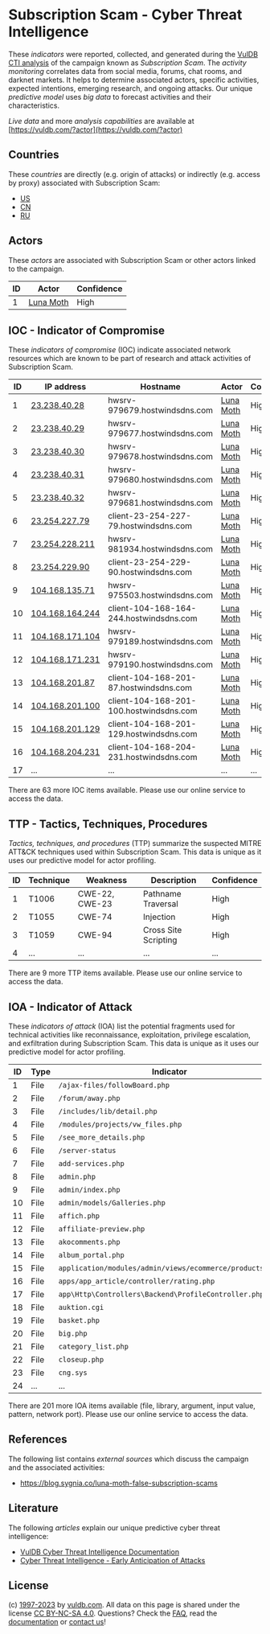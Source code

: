 # Subscription Scam - Cyber Threat Intelligence

These _indicators_ were reported, collected, and generated during the [VulDB CTI analysis](https://vuldb.com/?kb.cti) of the campaign known as _Subscription Scam_. The _activity monitoring_ correlates data from social media, forums, chat rooms, and darknet markets. It helps to determine associated actors, specific activities, expected intentions, emerging research, and ongoing attacks. Our unique _predictive model_ uses _big data_ to forecast activities and their characteristics.

_Live data_ and more _analysis capabilities_ are available at [https://vuldb.com/?actor](https://vuldb.com/?actor)

## Countries

These _countries_ are directly (e.g. origin of attacks) or indirectly (e.g. access by proxy) associated with Subscription Scam:

* [US](https://vuldb.com/?country.us)
* [CN](https://vuldb.com/?country.cn)
* [RU](https://vuldb.com/?country.ru)

## Actors

These _actors_ are associated with Subscription Scam or other actors linked to the campaign.

ID | Actor | Confidence
-- | ----- | ----------
1 | [Luna Moth](https://vuldb.com/?actor.luna_moth) | High

## IOC - Indicator of Compromise

These _indicators of compromise_ (IOC) indicate associated network resources which are known to be part of research and attack activities of Subscription Scam.

ID | IP address | Hostname | Actor | Confidence
-- | ---------- | -------- | ----- | ----------
1 | [23.238.40.28](https://vuldb.com/?ip.23.238.40.28) | hwsrv-979679.hostwindsdns.com | [Luna Moth](https://vuldb.com/?actor.luna_moth) | High
2 | [23.238.40.29](https://vuldb.com/?ip.23.238.40.29) | hwsrv-979677.hostwindsdns.com | [Luna Moth](https://vuldb.com/?actor.luna_moth) | High
3 | [23.238.40.30](https://vuldb.com/?ip.23.238.40.30) | hwsrv-979678.hostwindsdns.com | [Luna Moth](https://vuldb.com/?actor.luna_moth) | High
4 | [23.238.40.31](https://vuldb.com/?ip.23.238.40.31) | hwsrv-979680.hostwindsdns.com | [Luna Moth](https://vuldb.com/?actor.luna_moth) | High
5 | [23.238.40.32](https://vuldb.com/?ip.23.238.40.32) | hwsrv-979681.hostwindsdns.com | [Luna Moth](https://vuldb.com/?actor.luna_moth) | High
6 | [23.254.227.79](https://vuldb.com/?ip.23.254.227.79) | client-23-254-227-79.hostwindsdns.com | [Luna Moth](https://vuldb.com/?actor.luna_moth) | High
7 | [23.254.228.211](https://vuldb.com/?ip.23.254.228.211) | hwsrv-981934.hostwindsdns.com | [Luna Moth](https://vuldb.com/?actor.luna_moth) | High
8 | [23.254.229.90](https://vuldb.com/?ip.23.254.229.90) | client-23-254-229-90.hostwindsdns.com | [Luna Moth](https://vuldb.com/?actor.luna_moth) | High
9 | [104.168.135.71](https://vuldb.com/?ip.104.168.135.71) | hwsrv-975503.hostwindsdns.com | [Luna Moth](https://vuldb.com/?actor.luna_moth) | High
10 | [104.168.164.244](https://vuldb.com/?ip.104.168.164.244) | client-104-168-164-244.hostwindsdns.com | [Luna Moth](https://vuldb.com/?actor.luna_moth) | High
11 | [104.168.171.104](https://vuldb.com/?ip.104.168.171.104) | hwsrv-979189.hostwindsdns.com | [Luna Moth](https://vuldb.com/?actor.luna_moth) | High
12 | [104.168.171.231](https://vuldb.com/?ip.104.168.171.231) | hwsrv-979190.hostwindsdns.com | [Luna Moth](https://vuldb.com/?actor.luna_moth) | High
13 | [104.168.201.87](https://vuldb.com/?ip.104.168.201.87) | client-104-168-201-87.hostwindsdns.com | [Luna Moth](https://vuldb.com/?actor.luna_moth) | High
14 | [104.168.201.100](https://vuldb.com/?ip.104.168.201.100) | client-104-168-201-100.hostwindsdns.com | [Luna Moth](https://vuldb.com/?actor.luna_moth) | High
15 | [104.168.201.129](https://vuldb.com/?ip.104.168.201.129) | client-104-168-201-129.hostwindsdns.com | [Luna Moth](https://vuldb.com/?actor.luna_moth) | High
16 | [104.168.204.231](https://vuldb.com/?ip.104.168.204.231) | client-104-168-204-231.hostwindsdns.com | [Luna Moth](https://vuldb.com/?actor.luna_moth) | High
17 | ... | ... | ... | ...

There are 63 more IOC items available. Please use our online service to access the data.

## TTP - Tactics, Techniques, Procedures

_Tactics, techniques, and procedures_ (TTP) summarize the suspected MITRE ATT&CK techniques used within Subscription Scam. This data is unique as it uses our predictive model for actor profiling.

ID | Technique | Weakness | Description | Confidence
-- | --------- | -------- | ----------- | ----------
1 | T1006 | CWE-22, CWE-23 | Pathname Traversal | High
2 | T1055 | CWE-74 | Injection | High
3 | T1059 | CWE-94 | Cross Site Scripting | High
4 | ... | ... | ... | ...

There are 9 more TTP items available. Please use our online service to access the data.

## IOA - Indicator of Attack

These _indicators of attack_ (IOA) list the potential fragments used for technical activities like reconnaissance, exploitation, privilege escalation, and exfiltration during Subscription Scam. This data is unique as it uses our predictive model for actor profiling.

ID | Type | Indicator | Confidence
-- | ---- | --------- | ----------
1 | File | `/ajax-files/followBoard.php` | High
2 | File | `/forum/away.php` | High
3 | File | `/includes/lib/detail.php` | High
4 | File | `/modules/projects/vw_files.php` | High
5 | File | `/see_more_details.php` | High
6 | File | `/server-status` | High
7 | File | `add-services.php` | High
8 | File | `admin.php` | Medium
9 | File | `admin/index.php` | High
10 | File | `admin/models/Galleries.php` | High
11 | File | `affich.php` | Medium
12 | File | `affiliate-preview.php` | High
13 | File | `akocomments.php` | High
14 | File | `album_portal.php` | High
15 | File | `application/modules/admin/views/ecommerce/products.php` | High
16 | File | `apps/app_article/controller/rating.php` | High
17 | File | `app\Http\Controllers\Backend\ProfileController.php` | High
18 | File | `auktion.cgi` | Medium
19 | File | `basket.php` | Medium
20 | File | `big.php` | Low
21 | File | `category_list.php` | High
22 | File | `closeup.php` | Medium
23 | File | `cng.sys` | Low
24 | ... | ... | ...

There are 201 more IOA items available (file, library, argument, input value, pattern, network port). Please use our online service to access the data.

## References

The following list contains _external sources_ which discuss the campaign and the associated activities:

* https://blog.sygnia.co/luna-moth-false-subscription-scams

## Literature

The following _articles_ explain our unique predictive cyber threat intelligence:

* [VulDB Cyber Threat Intelligence Documentation](https://vuldb.com/?kb.cti)
* [Cyber Threat Intelligence - Early Anticipation of Attacks](https://www.scip.ch/en/?labs.20201022)

## License

(c) [1997-2023](https://vuldb.com/?kb.changelog) by [vuldb.com](https://vuldb.com/?kb.about). All data on this page is shared under the license [CC BY-NC-SA 4.0](https://creativecommons.org/licenses/by-nc-sa/4.0/). Questions? Check the [FAQ](https://vuldb.com/?kb.faq), read the [documentation](https://vuldb.com/?kb) or [contact us](https://vuldb.com/?contact)!
